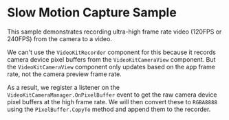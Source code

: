 # Slow Motion Capture Sample
This sample demonstrates recording ultra-high frame rate 
video (120FPS or 240FPS) from the camera to a video.

We can't use the `VideoKitRecorder` component for this because it 
records camera device pixel buffers from the `VideoKitCameraView` component. 
But the `VideoKitCameraView` component only updates based on the app frame rate, not the 
camera preview frame rate.

As a result, we register a listener on the `VideoKitCameraManager.OnPixelBuffer` event 
to get the raw camera device pixel buffers at the high frame rate. We will then 
convert these to `RGBA8888` using the `PixelBuffer.CopyTo` method and append them to the 
recorder.